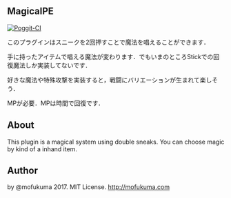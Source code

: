 MagicalPE
---------------------------------

[![Poggit-CI](https://poggit.pmmp.io/ci.badge/mofukuma/MagicalPE/MagicalPE)](https://poggit.pmmp.io/ci/mofukuma/MagicalPE/MagicalPE)

このプラグインはスニークを2回押すことで魔法を唱えることができます．

手に持ったアイテムで唱える魔法が変わります．でもいまのところStickでの回復魔法しか実装してないです．

好きな魔法や特殊攻撃を実装すると，戦闘にバリエーションが生まれて楽しそう．

MPが必要．MPは時間で回復です．


About
---------------------------------
This plugin is a magical system using double sneaks.
You can choose magic by kind of a inhand item.


Author
---------------------------------
by @mofukuma 2017. MIT License.
http://mofukuma.com
